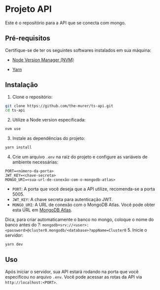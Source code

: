 

# Projeto API

Este é o repositório para a API que se conecta com mongo.

## Pré-requisitos

Certifique-se de ter os seguintes softwares instalados em sua máquina:

- [Node Version Manager (NVM)](https://github.com/nvm-sh/nvm)

- [Yarn](https://classic.yarnpkg.com/en/docs/install/)

## Instalação

1. Clone o repositório:

```sh
git clone https://github.com/the-murer/ts-api.git
cd ts-api
```

2. Utilize a Node version especificada:

```sh
nvm use
```

3. Instale as dependências do projeto:

```sh
yarn install
```

4. Crie um arquivo `.env` na raiz do projeto e configure as variáveis de ambiente necessárias:

```plaintext
PORT=<número-da-porta>
JWT_KEY=<chave-secreta>
MONGO_URI=<sua-url-de-conexão-com-o-mongodb-atlas>
```
- `PORT`: A porta que você deseja que a API utilize, recomenda-se a porta 5005.
- `JWT_KEY`: A chave secreta para autenticação JWT.
- `MONGO_URI`: A URL de conexão com o MongoDB Atlas. Você pode obter esta URL em [MongoDB Atlas](https://account.mongodb.com/account/login).

Dica, para criar automaticamente o banco no mongo, coloque o nome do banco antes do ?:
`mongodb+srv://<user>:<password>@cluster0.mongodb/<database>?appName=Cluster0`
5. Inicie o servidor:

```sh
yarn dev
```

## Uso

Após iniciar o servidor, sua API estará rodando na porta que você especificou no arquivo `.env`. Você pode acessar as rotas da API via `http://localhost:<PORT>`.
